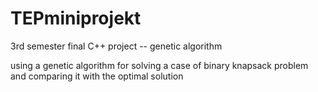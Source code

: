 # TEPminiprojekt
3rd semester final C++ project -- genetic algorithm

using a genetic algorithm for solving a case of binary knapsack problem and comparing it with the optimal solution
